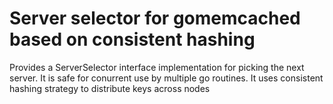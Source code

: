 # Server selector for gomemcached based on consistent hashing

Provides a ServerSelector interface implementation for picking the next server.
It is safe for conurrent use by multiple go routines.
It uses consistent hashing strategy to distribute keys across nodes
